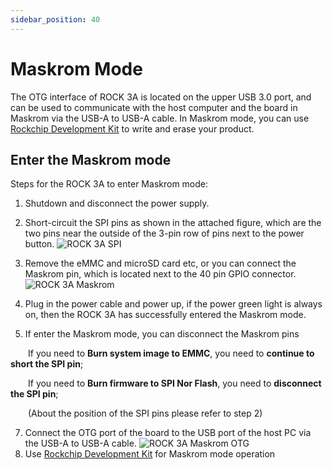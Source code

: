 ```yaml
---
sidebar_position: 40
---
```


# Maskrom Mode

The OTG interface of ROCK 3A is located on the upper USB 3.0 port, and can be used to communicate with the host computer and the board in Maskrom via the USB-A to USB-A cable.
In Maskrom mode, you can use [Rockchip Development Kit](/general-tutorial/rksdk) to write and erase your product.

## Enter the Maskrom mode

Steps for the ROCK 3A to enter Maskrom mode:

1. Shutdown and disconnect the power supply.
2. Short-circuit the SPI pins as shown in the attached figure, which are the two pins near the outside of the 3-pin row of pins next to the power button.
   ![ROCK 3A SPI](/img/rock3/3a/rock3a-spi.webp)

3. Remove the eMMC and microSD card etc, or you can connect the Maskrom pin, which is located next to the 40 pin GPIO connector.
   ![ROCK 3A Maskrom](/img/rock3/3a/rock3a-maskrom.webp)
4. Plug in the power cable and power up, if the power green light is always on, then the ROCK 3A has successfully entered the Maskrom mode.
5. If enter the Maskrom mode, you can disconnect the Maskrom pins

&emsp;&emsp;If you need to **Burn system image to EMMC**, you need to **continue to short the SPI pin**;

&emsp;&emsp;If you need to **Burn firmware to SPI Nor Flash**, you need to **disconnect the SPI pin**;

&emsp;&emsp;(About the position of the SPI pins please refer to step 2)

7. Connect the OTG port of the board to the USB port of the host PC via the USB-A to USB-A cable.
   ![ROCK 3A Maskrom OTG](/img/rock3/3a/rock3a-maskrom-otg.webp)
8. Use [Rockchip Development Kit](/general-tutorial/rksdk) for Maskrom mode operation
